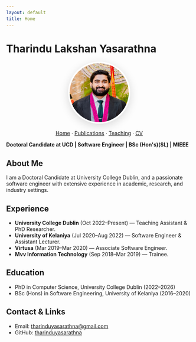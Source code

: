 ```yaml
---
layout: default
title: Home
---
```


# Tharindu Lakshan Yasarathna

<p align="center">
  <img src="tharinduyasarathna.jpg" alt="Profile image of Tharindu Lakshan Yasarathna" width="160" height="160" style="border-radius:50%;border:4px solid #fff;box-shadow:0 6px 24px rgba(0,0,0,.15)">
</p>

<p align="center">
  <a href="{{ '/' | relative_url }}">Home</a> ·
  <a href="{{ '/publications.html' | relative_url }}">Publications</a> ·
  <a href="{{ '/teaching.html' | relative_url }}">Teaching</a> ·
  <a href="{{ '/cv.html' | relative_url }}">CV</a>
</p>

**Doctoral Candidate at UCD | Software Engineer | BSc (Hon's)(SL) | MIEEE**

## About Me
I am a Doctoral Candidate at University College Dublin, and a passionate software engineer with extensive experience in academic, research, and industry settings.

## Experience
- **University College Dublin** (Oct 2022–Present) — Teaching Assistant & PhD Researcher.
- **University of Kelaniya** (Jul 2020–Aug 2022) — Software Engineer & Assistant Lecturer.
- **Virtusa** (Mar 2019–Mar 2020) — Associate Software Engineer.
- **Mvv Information Technology** (Sep 2018–Mar 2019) — Trainee.

## Education
- PhD in Computer Science, University College Dublin (2022–2026)  
- BSc (Hons) in Software Engineering, University of Kelaniya (2016–2020)

## Contact & Links
- Email: <a href="mailto:tharinduyasarathna@gmail.com">tharinduyasarathna@gmail.com</a>  
- GitHub: [tharinduyasarathna](https://github.com/tharinduyasarathna)
